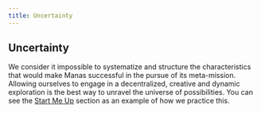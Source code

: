 ```yaml
---
title: Uncertainty
---
```

## Uncertainty
We consider it impossible to systematize and structure the characteristics that would make Manas successful in the pursue of its meta-mission. Allowing ourselves to engage in a decentralized, creative and dynamic exploration is the best way to unravel the universe of possibilities. You can see the [Start Me Up](../09-start-me-up/0-start-me-up.md) section as an example of how we practice this.
